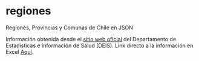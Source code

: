 # regiones
Regiones, Provincias y Comunas de Chile en JSON

Información obtenida desde el [sitio web oficial](http://www.deis.cl/) del Departamento de Estadísticas e Información de Salud (DEIS).
Link directo a la información en Excel [Aquí](http://www.deis.cl/wp-content/uploads/2013/06/Divisi%C3%B3n-Pol%C3%ADtico-Administrativa-y-Servicios-de-Salud-Hist%C3%B3rico.xls).
